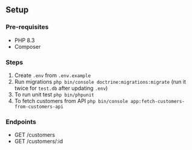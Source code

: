 ## Setup

### Pre-requisites

  * PHP 8.3
  * Composer

### Steps
1. Create `.env` from `.env.example`
2. Run migrations `php bin/console doctrine:migrations:migrate` (run it twice for `test.db` after updating `.env`)
3. To run unit test `php bin/phpunit`
4. To fetch customers from API `php bin/console app:fetch-customers-from-customers-api`

### Endpoints
* GET /customers
* GET /customers/:id